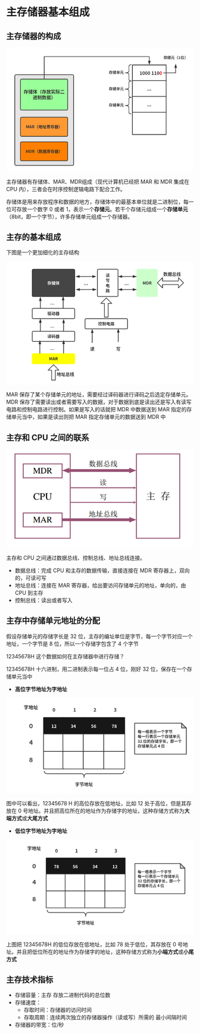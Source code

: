 # 主存储器基本组成

## 主存储器的构成

![](../.gitbook/assets/cun-chu-qi-.png)

主存储器有存储体、MAR、MDR组成（现代计算机已经把 MAR 和 MDR 集成在 CPU 内），三者会在时序控制逻辑电路下配合工作。

存储体是用来存放程序和数据的地方，存储体中的最基本单位就是二进制位，每一位可存放一个数字 0 或者 1，表示一个**存储元**。若干个存储元组成一个**存储单元**（8bit，即一个字节），许多存储单元组成一个存储器。

## 主存的基本组成

下图是一个更加细化的主存结构

![](../.gitbook/assets/zhu-cun-ji-ben-zu-cheng-.png)

MAR 保存了某个存储单元的地址，需要经过译码器进行译码之后选定存储单元。MDR 保存了需要读出或者需要写入的数据，对于数据到底是读出还是写入有读写电路和控制电路进行控制。如果是写入的话就把 MDR 中数据送到 MAR 指定的存储单元当中，如果是读出则把 MAR 指定存储单元的数据送到 MDR 中

## 主存和 CPU 之间的联系

![](../.gitbook/assets/zhu-cun-he-cpu-zhi-jian-lian-xi-.png)

主存和 CPU 之间通过数据总线、控制总线、地址总线连接。

* 数据总线：完成 CPU 和主存的数据传输，直接连接在 MDR 寄存器上，双向的，可读可写
* 地址总线：连接在 MAR 寄存器，给出要访问存储单元的地址，单向的，由 CPU 到主存
* 控制总线：读出或者写入

## 主存中存储单元地址的分配

假设存储单元的存储字长是 32 位，主存的编址单位是字节，每一个字节对应一个地址，一个字节是 8 位，所以一个存储字包含了 4 个字节

12345678H 这个数据如何在主存储器中进行存储？

12345678H 十六进制，用二进制表示每一位占 4 位，刚好 32 位，保存在一个存储单元当中

* **高位字节地址为字地址**

![](../.gitbook/assets/da-duan-cun-chu-.png)

图中可以看出，12345678 H 的高位存放在低地址，比如 12 处于高位，但是其存放在 0 号地址。并且把高位所在的地址作为存储字的地址，这种存储方式称为**大端方式**或**大尾方式**

* **低位字节地址为字地址**

![](../.gitbook/assets/xiao-duan-cun-chu-.png)

上图把 12345678H 的低位存放在低地址，比如 78 处于低位，其存放在 0 号地址。并且把低位所在的地址作为存储字的地址，这种存储方式称为**小端方式**或**小尾方式**

## 主存技术指标

* 存储容量：主存 存放二进制代码的总位数
* 存储速度：
  * 存取时间：存储器的访问时间
  * 存取周期：连续两次独立的存储器操作（读或写）所需的 最小间隔时间
* 存储器的带宽：位/秒

